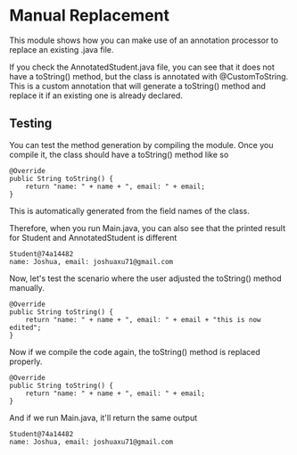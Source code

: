 # Manual Replacement

This module shows how you can make use of an annotation processor
to replace an existing .java file.

If you check the AnnotatedStudent.java file, you can see that it does
not have a toString() method, but the class is annotated with @CustomToString.
This is a custom annotation  that will generate a  toString() method and replace
it if an existing one is already declared.

## Testing

You can test the method generation by compiling the module. Once you compile it, the class
should have a toString() method like so
```
@Override
public String toString() {
    return "name: " + name + ", email: " + email;
}
```
This is automatically generated from the field names of the class.

Therefore, when you run Main.java, you can also see that the printed result for
Student and AnnotatedStudent is different
```
Student@74a14482
name: Joshua, email: joshuaxu71@gmail.com
```

Now, let's test the scenario where the user adjusted the toString() method manually.
```
@Override
public String toString() {
    return "name: " + name + ", email: " + email + "this is now edited";
}
```

Now if we compile the code again, the toString() method is replaced properly.
```
@Override
public String toString() {
    return "name: " + name + ", email: " + email;
}
```

And if we run Main.java, it'll return the same output
```
Student@74a14482
name: Joshua, email: joshuaxu71@gmail.com
```